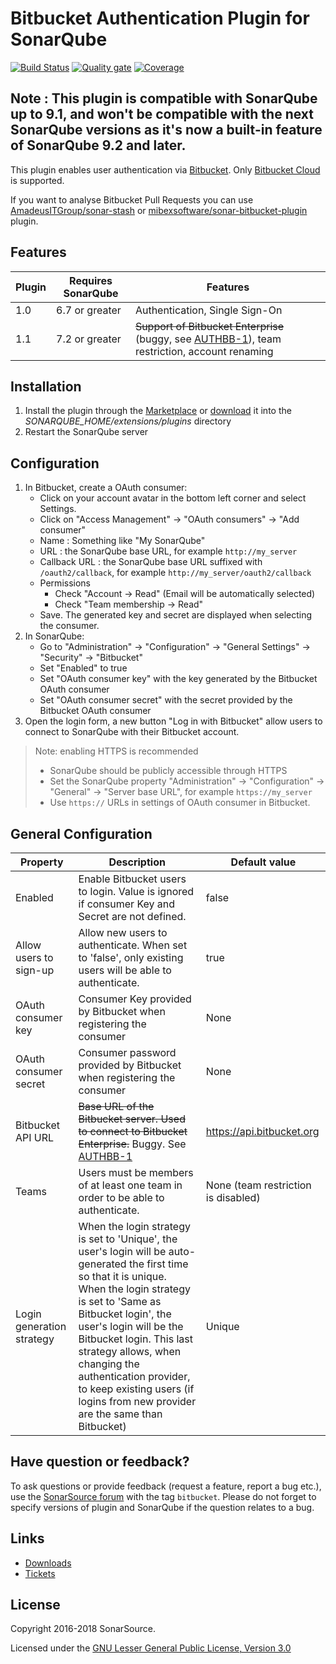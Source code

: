 # Bitbucket Authentication Plugin for SonarQube #

[![Build Status](https://api.travis-ci.org/SonarSource/sonar-auth-bitbucket.svg)](https://travis-ci.org/SonarSource/sonar-auth-bitbucket) [![Quality gate](https://next.sonarqube.com/sonarqube/api/project_badges/measure?project=org.sonarsource.auth.bitbucket%3Asonar-auth-bitbucket-plugin&metric=alert_status)](https://next.sonarqube.com/sonarqube/dashboard?id=org.sonarsource.auth.bitbucket%3Asonar-auth-bitbucket-plugin) [![Coverage](https://next.sonarqube.com/sonarqube/api/project_badges/measure?project=org.sonarsource.auth.bitbucket%3Asonar-auth-bitbucket-plugin&metric=coverage)](https://next.sonarqube.com/sonarqube/component_measures?id=org.sonarsource.auth.bitbucket%3Asonar-auth-bitbucket-plugin&metric=coverage) 

## Note : This plugin is compatible with SonarQube up to 9.1, and won't be compatible with the next SonarQube versions as it's now a built-in feature of SonarQube 9.2 and later.

This plugin enables user authentication via [Bitbucket](https://bitbucket.org/). 
Only [Bitbucket Cloud](https://bitbucket.org) is supported. 

If you want to analyse Bitbucket Pull Requests you can use [AmadeusITGroup/sonar-stash](https://github.com/AmadeusITGroup/sonar-stash) or [mibexsoftware/sonar-bitbucket-plugin](https://github.com/mibexsoftware/sonar-bitbucket-plugin) plugin.

## Features

Plugin | Requires SonarQube | Features
------ | ------------------ | --------
 1.0   | 6.7 or greater     | Authentication, Single Sign-On
 1.1   | 7.2 or greater     | ~~Support of Bitbucket Enterprise~~ (buggy, see [AUTHBB-1](https://jira.sonarsource.com/browse/AUTHBB-1)), team restriction, account renaming

## Installation

1. Install the plugin through the [Marketplace](https://docs.sonarqube.org/display/SONAR/Marketplace) or [download](https://binaries.sonarsource.com/Distribution/sonar-auth-bitbucket-plugin/) it into the *SONARQUBE_HOME/extensions/plugins* directory
2. Restart the SonarQube server

## Configuration

1. In Bitbucket, create a OAuth consumer:
   * Click on your account avatar in the bottom left corner and select Settings.
   * Click on "Access Management" -> "OAuth consumers" -> "Add consumer"
   * Name : Something like "My SonarQube"
   * URL : the SonarQube base URL, for example `http://my_server`
   * Callback URL : the SonarQube base URL suffixed with `/oauth2/callback`, for example `http://my_server/oauth2/callback` 
   * Permissions
       * Check "Account -> Read" (Email will be automatically selected)
       * Check "Team membership -> Read"
   * Save. The generated key and secret are displayed when selecting the consumer.
2. In SonarQube:
   * Go to "Administration" -> "Configuration" -> "General Settings" -> "Security" -> "Bitbucket"
   * Set "Enabled" to true
   * Set "OAuth consumer key" with the key generated by the Bitbucket OAuth consumer
   * Set "OAuth consumer secret" with the secret provided by the Bitbucket OAuth consumer
3. Open the login form, a new button "Log in with Bitbucket" allow users to connect to SonarQube with their Bitbucket account.

> Note: enabling HTTPS is recommended
> * SonarQube should be publicly accessible through HTTPS
> * Set the SonarQube property "Administration" -> "Configuration" -> "General" -> "Server base URL", for example `https://my_server`
> * Use `https://` URLs in settings of OAuth consumer in Bitbucket.

## General Configuration

Property | Description | Default value
---------| ----------- | -------------
Enabled|Enable Bitbucket users to login. Value is ignored if consumer Key and Secret are not defined.|false
Allow users to sign-up|Allow new users to authenticate. When set to 'false', only existing users will be able to authenticate.|true
OAuth consumer key|Consumer Key provided by Bitbucket when registering the consumer|None
OAuth consumer secret|Consumer password provided by Bitbucket when registering the consumer|None
Bitbucket API URL|~~Base URL of the Bitbucket server. Used to connect to Bitbucket Enterprise.~~ Buggy. See [AUTHBB-1](https://jira.sonarsource.com/browse/AUTHBB-1)|https://api.bitbucket.org
Teams|Users must be members of at least one team in order to be able to authenticate.|None (team restriction is disabled) 
Login generation strategy|When the login strategy is set to 'Unique', the user's login will be auto-generated the first time so that it is unique. When the login strategy is set to 'Same as Bitbucket login', the user's login will be the Bitbucket login. This last strategy allows, when changing the authentication provider, to keep existing users (if logins from new provider are the same than Bitbucket)|Unique

## Have question or feedback?

To ask questions or provide feedback (request a feature, report a bug etc.), use the [SonarSource forum](https://community.sonarsource.com/) with the tag `bitbucket`. Please do not forget to specify versions of plugin and SonarQube if the question relates to a bug.

## Links

* [Downloads](https://binaries.sonarsource.com/Distribution/sonar-auth-bitbucket-plugin/)
* [Tickets](https://jira.sonarsource.com/browse/AUTHBB)
 
## License

Copyright 2016-2018 SonarSource.

Licensed under the [GNU Lesser General Public License, Version 3.0](http://www.gnu.org/licenses/lgpl.txt)
